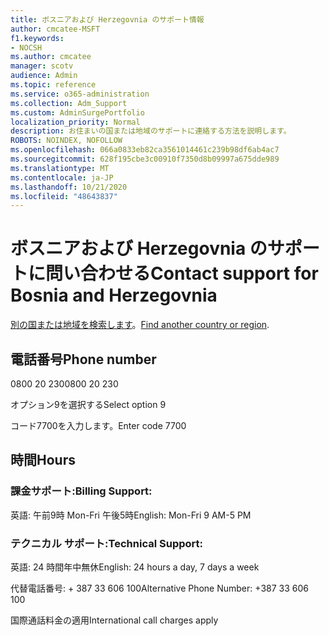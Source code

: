 ```yaml
---
title: ボスニアおよび Herzegovnia のサポート情報
author: cmcatee-MSFT
f1.keywords:
- NOCSH
ms.author: cmcatee
manager: scotv
audience: Admin
ms.topic: reference
ms.service: o365-administration
ms.collection: Adm_Support
ms.custom: AdminSurgePortfolio
localization_priority: Normal
description: お住まいの国または地域のサポートに連絡する方法を説明します。
ROBOTS: NOINDEX, NOFOLLOW
ms.openlocfilehash: 066a0833eb82ca3561014461c239b98df6ab4ac7
ms.sourcegitcommit: 628f195cbe3c00910f7350d8b09997a675dde989
ms.translationtype: MT
ms.contentlocale: ja-JP
ms.lasthandoff: 10/21/2020
ms.locfileid: "48643837"
---
```

# <a name="contact-support-for-bosnia-and-herzegovnia"></a><span data-ttu-id="ba440-103">ボスニアおよび Herzegovnia のサポートに問い合わせる</span><span class="sxs-lookup"><span data-stu-id="ba440-103">Contact support for Bosnia and Herzegovnia</span></span>

<span data-ttu-id="ba440-104">[別の国または地域を検索します](../contact-support-for-business-products.md)。</span><span class="sxs-lookup"><span data-stu-id="ba440-104">[Find another country or region](../contact-support-for-business-products.md).</span></span>

## <a name="phone-number"></a><span data-ttu-id="ba440-105">電話番号</span><span class="sxs-lookup"><span data-stu-id="ba440-105">Phone number</span></span>
<span data-ttu-id="ba440-106">0800 20 230</span><span class="sxs-lookup"><span data-stu-id="ba440-106">0800 20 230</span></span>

<span data-ttu-id="ba440-107">オプション9を選択する</span><span class="sxs-lookup"><span data-stu-id="ba440-107">Select option 9</span></span>

<span data-ttu-id="ba440-108">コード7700を入力します。</span><span class="sxs-lookup"><span data-stu-id="ba440-108">Enter code 7700</span></span>

## <a name="hours"></a><span data-ttu-id="ba440-109">時間</span><span class="sxs-lookup"><span data-stu-id="ba440-109">Hours</span></span>
### <a name="billing-support"></a><span data-ttu-id="ba440-110">課金サポート:</span><span class="sxs-lookup"><span data-stu-id="ba440-110">Billing Support:</span></span>

<span data-ttu-id="ba440-111">英語: 午前9時 Mon-Fri 午後5時</span><span class="sxs-lookup"><span data-stu-id="ba440-111">English: Mon-Fri 9 AM-5 PM</span></span>

### <a name="technical-support"></a><span data-ttu-id="ba440-112">テクニカル サポート:</span><span class="sxs-lookup"><span data-stu-id="ba440-112">Technical Support:</span></span>

<span data-ttu-id="ba440-113">英語: 24 時間年中無休</span><span class="sxs-lookup"><span data-stu-id="ba440-113">English: 24 hours a day, 7 days a week</span></span>

<span data-ttu-id="ba440-114">代替電話番号: + 387 33 606 100</span><span class="sxs-lookup"><span data-stu-id="ba440-114">Alternative Phone Number: +387 33 606 100</span></span>

<span data-ttu-id="ba440-115">国際通話料金の適用</span><span class="sxs-lookup"><span data-stu-id="ba440-115">International call charges apply</span></span>
